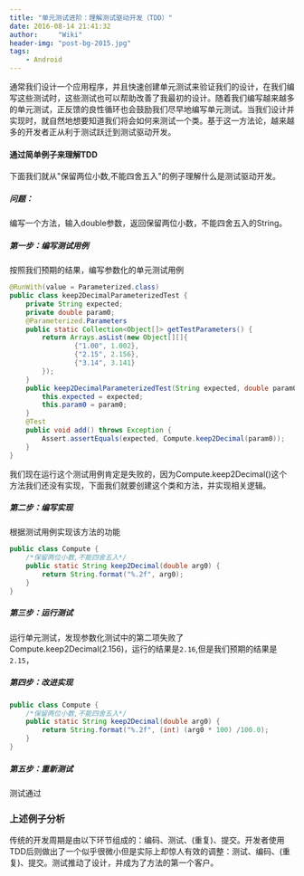 ```yaml
---
title: "单元测试进阶：理解测试驱动开发（TDD）"
date: 2016-08-14 21:41:32
author:     "Wiki"
header-img: "post-bg-2015.jpg"
tags:
    - Android
---
```


通常我们设计一个应用程序，并且快速创建单元测试来验证我们的设计，在我们编写这些测试时，这些测试也可以帮助改善了我最初的设计。随着我们编写越来越多的单元测试，正反馈的良性循环也会鼓励我们尽早地编写单元测试。当我们设计并实现时，就自然地想要知道我们将会如何来测试一个类。基于这一方法论，越来越多的开发者正从利于测试跃迁到测试驱动开发。

#### 通过简单例子来理解TDD

下面我们就从"保留两位小数,不能四舍五入"的例子理解什么是测试驱动开发。

##### 问题：

编写一个方法，输入double参数，返回保留两位小数，不能四舍五入的String。

##### 第一步：编写测试用例

按照我们预期的结果，编写参数化的单元测试用例

```java
@RunWith(value = Parameterized.class)
public class keep2DecimalParameterizedTest {
    private String expected;
    private double param0;
    @Parameterized.Parameters
    public static Collection<Object[]> getTestParameters() {
        return Arrays.asList(new Object[][]{
                {"1.00", 1.002},
                {"2.15", 2.156},
                {"3.14", 3.141}
        });
    }
    public keep2DecimalParameterizedTest(String expected, double param0) {
        this.expected = expected;
        this.param0 = param0;
    }
    @Test
    public void add() throws Exception {
        Assert.assertEquals(expected, Compute.keep2Decimal(param0));
    }
}
```

我们现在运行这个测试用例肯定是失败的，因为Compute.keep2Decimal()这个方法我们还没有实现，下面我们就要创建这个类和方法，并实现相关逻辑。

##### 第二步：编写实现

根据测试用例实现该方法的功能

```java
public class Compute {
    /*保留两位小数,不能四舍五入*/
    public static String keep2Decimal(double arg0) {
        return String.format("%.2f", arg0);
    }
}
```

##### 第三步：运行测试

运行单元测试，发现参数化测试中的第二项失败了Compute.keep2Decimal(2.156)，运行的结果是`2.16`,但是我们预期的结果是`2.15`，

##### 第四步：改进实现

```java
public class Compute {
    /*保留两位小数,不能四舍五入*/
    public static String keep2Decimal(double arg0) {
        return String.format("%.2f", (int) (arg0 * 100) /100.0);
    }
}
```

##### 第五步：重新测试

测试通过

### 上述例子分析

传统的开发周期是由以下环节组成的：编码、测试、(重复)、提交。开发者使用TDD后则做出了一个似乎很微小但是实际上却惊人有效的调整：测试、编码、(重复)、提交。测试推动了设计，并成为了方法的第一个客户。

